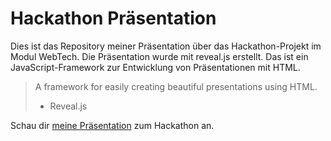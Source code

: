 # Hackathon Präsentation

Dies ist das Repository meiner Präsentation über das Hackathon-Projekt im Modul WebTech. Die Präsentation wurde mit reveal.js erstellt. Das ist ein JavaScript-Framework zur Entwicklung von Präsentationen mit HTML. 

> A framework for easily creating beautiful presentations using HTML.
> - Reveal.js

Schau dir [meine Präsentation](https://hackathon-presentation.frankzinsli.ch/) zum Hackathon an.

